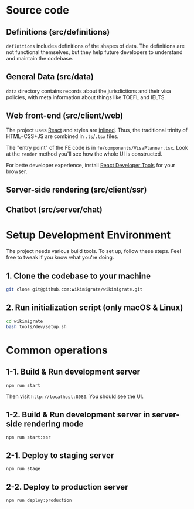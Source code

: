 # Source code

## Definitions (src/definitions)
`definitions` includes definitions of the shapes of data.
The definitions are not functional themselves, but they help future developers
to understand and maintain the codebase.

## General Data (src/data)
`data` directory contains records about the jurisdictions and their visa policies, with meta information about things like TOEFL and IELTS.

## Web front-end (src/client/web)

The project uses
[React](https://facebook.github.io/react/tutorial/tutorial.html) and
styles are [inlined](https://facebook.github.io/react/docs/dom-elements.html#style). Thus, the traditional trinity of HTML+CSS+JS are combined in `.ts`/`.tsx` files.

The "entry point" of the FE code is in `fe/components/VisaPlanner.tsx`. 
Look at the `render` method you'll see how the whole UI is constructed.

For bette developer experience, install [React Developer Tools](https://chrome.google.com/webstore/detail/react-developer-tools/fmkadmapgofadopljbjfkapdkoienihi) for your browser.

## Server-side rendering  (src/client/ssr)

## Chatbot (src/server/chat)

# Setup Development Environment


The project needs various build tools. To set up, follow these steps. Feel free to tweak if you know what you're doing.

## 1. Clone the codebase to your machine
```bash
git clone git@github.com:wikimigrate/wikimigrate.git
```

## 2. Run initialization script (only macOS & Linux)
```bash
cd wikimigrate
bash tools/dev/setup.sh
```

# Common operations

## 1-1. Build & Run development server

```
npm run start
```

Then visit `http://localhost:8080`. You should see the UI.

## 1-2. Build & Run development server in server-side rendering mode
```
npm run start:ssr
```

## 2-1. Deploy to staging server
```
npm run stage
```

## 2-2. Deploy to production server
```
npm run deploy:production
```

